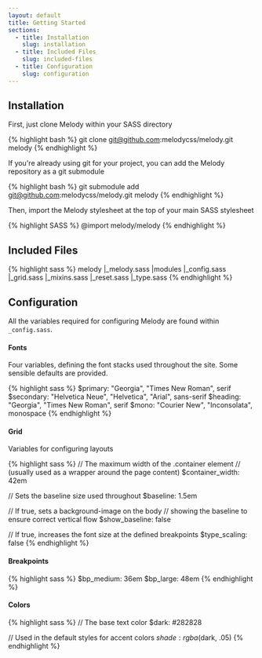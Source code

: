 ```yaml
---
layout: default
title: Getting Started
sections:
  - title: Installation
    slug: installation
  - title: Included Files
    slug: included-files
  - title: Configuration
    slug: configuration
---
```


<section class="doc-section installation" id="installation">

## Installation

First, just clone Melody within your SASS directory

{% highlight bash %}
git clone git@github.com:melodycss/melody.git melody
{% endhighlight %}

If you're already using git for your project, you can add the Melody repository as a git submodule

{% highlight bash %}
git submodule add git@github.com:melodycss/melody.git melody
{% endhighlight %}

Then, import the Melody stylesheet at the top of your main SASS stylesheet

{% highlight SASS %}
@import melody/melody
{% endhighlight %}

</section>

<section class="doc-section included-files" id="included-files">

## Included Files

{% highlight sass %}
melody
  |_melody.sass
  |modules
    |_config.sass
    |_grid.sass
    |_mixins.sass
    |_reset.sass
    |_type.sass
{% endhighlight %}

</section>

<section class="doc-section configuration" id="configuration">

## Configuration

All the variables required for configuring Melody are found within `_config.sass`.

#### Fonts

Four variables, defining the font stacks used throughout the site. Some sensible defaults are provided.

{% highlight sass %}
$primary: "Georgia", "Times New Roman", serif
$secondary: "Helvetica Neue", "Helvetica", "Arial", sans-serif
$heading: "Georgia", "Times New Roman", serif
$mono: "Courier New", "Inconsolata", monospace
{% endhighlight %}

#### Grid

Variables for configuring layouts

{% highlight sass %}
// The maximum width of the .container element
// (usually used as a wrapper around the page content)
$container_width: 42em

// Sets the baseline size used throughout
$baseline: 1.5em

// If true, sets a background-image on the body
// showing the baseline to ensure correct vertical flow
$show_baseline: false

// If true, increases the font size at the defined breakpoints
$type_scaling: false
{% endhighlight %}

#### Breakpoints

{% highlight sass %}
$bp_medium: 36em
$bp_large: 48em
{% endhighlight %}

#### Colors

{% highlight sass %}
// The base text color
$dark: #282828

// Used in the default styles for accent colors
$shade: rgba($dark, .05)
{% endhighlight %}

</section>